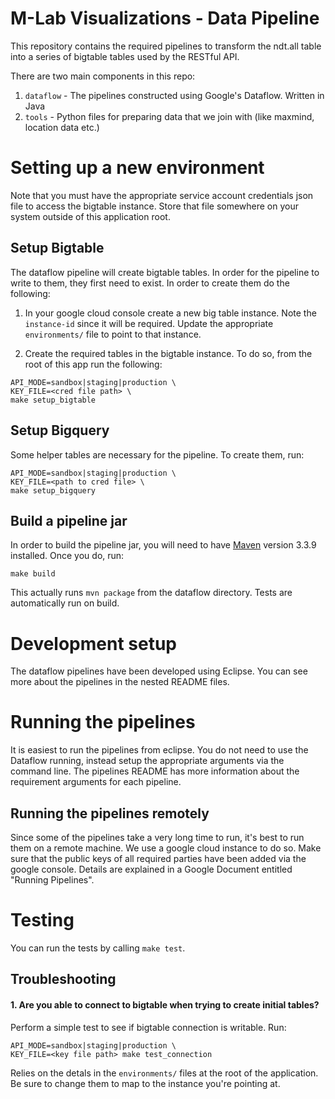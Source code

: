 # M-Lab Visualizations - Data Pipeline

This repository contains the required pipelines to transform the ndt.all
table into a series of bigtable tables used by the RESTful API.

There are two main components in this repo:

1. `dataflow` - The pipelines constructed using Google's Dataflow. Written in Java
2. `tools` - Python files for preparing data that we join with (like maxmind,
location data etc.)


# Setting up a new environment

Note that you must have the appropriate service account credentials json file
to access the bigtable instance. Store that file somewhere on your system
outside of this application root.

## Setup Bigtable

The dataflow pipeline will create bigtable tables. In order for the pipeline to
write to them, they first need to exist. In order to create them do the
following:

1. In your google cloud console create a new big table instance. Note the
`instance-id` since it will be required. Update the appropriate `environments/`
file to point to that instance.

2. Create the required tables in the bigtable instance. To do so, from the
root of this app run the following:

```
API_MODE=sandbox|staging|production \
KEY_FILE=<cred file path> \
make setup_bigtable
```

## Setup Bigquery

Some helper tables are necessary for the pipeline. To create them, run:

```
API_MODE=sandbox|staging|production \
KEY_FILE=<path to cred file> \
make setup_bigquery
```

## Build a pipeline jar

In order to build the pipeline jar, you will need to have
[Maven](https://maven.apache.org/) version 3.3.9 installed.
Once you do, run:

`make build`

This actually runs `mvn package` from the dataflow directory.
Tests are automatically run on build.

# Development setup

The dataflow pipelines have been developed using Eclipse. You can see more
about the pipelines in the nested README files.

# Running the pipelines

It is easiest to run the pipelines from eclipse.
You do not need to use the Dataflow running, instead setup the appropriate
arguments via the command line. The pipelines README has more information
about the requirement arguments for each pipeline.

## Running the pipelines remotely

Since some of the pipelines take a very long time to run, it's best to run them
on a remote machine. We use a google cloud instance to do so. Make sure that
the public keys of all required parties have been added via the google console.
Details are explained in a Google Document entitled "Running Pipelines".

# Testing

You can run the tests by calling `make test`.


## Troubleshooting

#### 1. Are you able to connect to bigtable when trying to create initial tables?

Perform a simple test to see if bigtable connection is writable. Run:

```
API_MODE=sandbox|staging|production \
KEY_FILE=<key file path> make test_connection
```

Relies on the detals in the `environments/` files at the root of the
application. Be sure to change them to map to the instance you're pointing at.